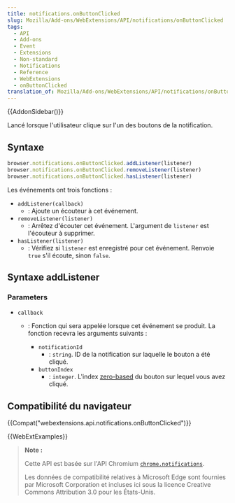 ```yaml
---
title: notifications.onButtonClicked
slug: Mozilla/Add-ons/WebExtensions/API/notifications/onButtonClicked
tags:
  - API
  - Add-ons
  - Event
  - Extensions
  - Non-standard
  - Notifications
  - Reference
  - WebExtensions
  - onButtonClicked
translation_of: Mozilla/Add-ons/WebExtensions/API/notifications/onButtonClicked
---
```

{{AddonSidebar()}}

Lancé lorsque l'utilisateur clique sur l'un des boutons de la notification.

## Syntaxe

```js
browser.notifications.onButtonClicked.addListener(listener)
browser.notifications.onButtonClicked.removeListener(listener)
browser.notifications.onButtonClicked.hasListener(listener)
```

Les événements ont trois fonctions :

- `addListener(callback)`
  - : Ajoute un écouteur à cet événement.
- `removeListener(listener)`
  - : Arrêtez d'écouter cet événement. L'argument de `listener` est l'écouteur à supprimer.
- `hasListener(listener)`
  - : Vérifiez si `listener` est enregistré pour cet événement. Renvoie `true` s'il écoute, sinon `false`.

## Syntaxe addListener

### Parameters

- `callback`

  - : Fonction qui sera appelée lorsque cet événement se produit. La fonction recevra les arguments suivants :

    - `notificationId`
      - : `string`. ID de la notification sur laquelle le bouton a été cliqué.
    - `buttonIndex`
      - : `integer`. L'index [zero-based](https://en.wikipedia.org/wiki/Zero-based_numbering) du bouton sur lequel vous avez cliqué.

## Compatibilité du navigateur

{{Compat("webextensions.api.notifications.onButtonClicked")}}

{{WebExtExamples}}

> **Note :**
>
> Cette API est basée sur l'API Chromium [`chrome.notifications`](https://developer.chrome.com/extensions/notifications).
>
> Les données de compatibilité relatives à Microsoft Edge sont fournies par Microsoft Corporation et incluses ici sous la licence Creative Commons Attribution 3.0 pour les États-Unis.
